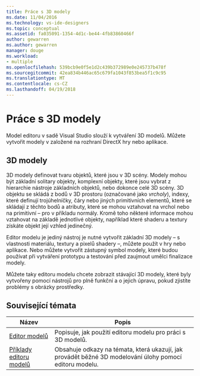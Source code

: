 ```yaml
---
title: Práce s 3D modely
ms.date: 11/04/2016
ms.technology: vs-ide-designers
ms.topic: conceptual
ms.assetid: fa035091-1354-4d1c-be44-4fb83860466f
author: gewarren
ms.author: gewarren
manager: douge
ms.workload:
- multiple
ms.openlocfilehash: 539bcb9e0f5e1d2c439b372989e0e245737b478f
ms.sourcegitcommit: 42ea834b446ac65c679fa1043f853bea5f1c9c95
ms.translationtype: MT
ms.contentlocale: cs-CZ
ms.lasthandoff: 04/19/2018
---
```

# <a name="work-with-3d-models"></a>Práce s 3D modely

Model editoru v sadě Visual Studio slouží k vytváření 3D modelů. Můžete vytvořit modely v založené na rozhraní DirectX hry nebo aplikace.

## <a name="3d-models"></a>3D modely

3D modely definovat tvaru objektů, které jsou v 3D scény. Modely mohou být základní solitary objekty, komplexní objekty, které jsou vybrat z hierarchie nástroje základních objektů, nebo dokonce celé 3D scény. 3D objektu se skládá z bodů v 3D prostoru (označované jako *vrcholy*), indexy, které definují trojúhelníčky, čáry nebo jiných primitivních elementů, které se skládají z těchto bodů a atributy, které se mohou vztahovat na vrchol nebo na primitivní – pro v příkladu normály. Kromě toho některé informace mohou vztahovat na základě jednotlivé objekty, například které shaderu a textury získáte objekt její vzhled jedinečný.

Editor modelu je jediný nástroj je nutné vytvořit základní 3D modely – s vlastnosti materiálu, textury a pixelů shadery –, můžete použít v hry nebo aplikace. Nebo můžete vytvořit zástupný symbol modely, které budou používat při vytváření prototypu a testování před zaujmout umělci finalizace modely.

Můžete taky editoru modelu chcete zobrazit stávající 3D modely, které byly vytvořeny pomocí nástrojů pro plně funkční a o jejich úpravu, pokud zjistíte problémy s obrázky prostředky.

## <a name="related-topics"></a>Související témata

|Název|Popis|
|-----------|-----------------|
|[Editor modelů](../designers/model-editor.md)|Popisuje, jak použití editoru modelu pro práci s 3D modelů.|
|[Příklady editoru modelů](../designers/model-editor-examples.md)|Obsahuje odkazy na témata, která ukazují, jak provádět běžné 3D modelování úlohy pomocí editoru modelu.|